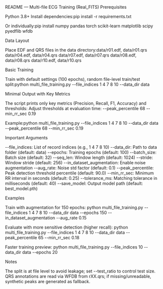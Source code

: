 README — Multi-file ECG Training (Real_FITS)
Prerequisites

Python 3.8+
Install dependencies:pip install -r requirements.txt

Or individually:pip install numpy pandas torch scikit-learn matplotlib scipy pyedflib wfdb



Data Layout

Place EDF and QRS files in the data directory:data/r01.edf, data/r01.qrs
data/r04.edf, data/r04.qrs
data/r07.edf, data/r07.qrs
data/r08.edf, data/r08.qrs
data/r10.edf, data/r10.qrs



Basic Training

Train with default settings (100 epochs), random file-level train/test split:python multi_file_training.py --file_indices 1 4 7 8 10 --data_dir data



Minimal Output with Key Metrics

The script prints only key metrics (Precision, Recall, F1, Accuracy) and thresholds:
Adjust thresholds at evaluation time:
--peak_percentile 68
--min_rr_sec 0.19


Example:python multi_file_training.py --file_indices 1 4 7 8 10 --data_dir data --peak_percentile 68 --min_rr_sec 0.19





Important Arguments

--file_indices: List of record indices (e.g., 1 4 7 8 10)
--data_dir: Path to data folder (default: data)
--epochs: Training epochs (default: 100)
--batch_size: Batch size (default: 32)
--seq_len: Window length (default: 1024)
--stride: Window stride (default: 256)
--in_dataset_augmentation: Enable noise augmentation
--aug_rate: Noise std factor (default: 0.1)
--peak_percentile: Peak detection threshold percentile (default: 90.0)
--min_rr_sec: Minimum RR interval in seconds (default: 0.25)
--tolerance_ms: Matching tolerance in milliseconds (default: 40)
--save_model: Output model path (default: best_model.pth)

Examples

Train with augmentation for 150 epochs:
python multi_file_training.py --file_indices 1 4 7 8 10 --data_dir data --epochs 150 --in_dataset_augmentation --aug_rate 0.15


Evaluate with more sensitive detection (higher recall):
python multi_file_training.py --file_indices 1 4 7 8 10 --data_dir data --peak_percentile 65 --min_rr_sec 0.18


Faster training preview:
python multi_file_training.py --file_indices 10 --data_dir data --epochs 20



Notes

The split is at file level to avoid leakage; set --test_ratio to control test size.
QRS annotations are read via WFDB from rXX.qrs; if missing/unreadable, synthetic peaks are generated as fallback.
